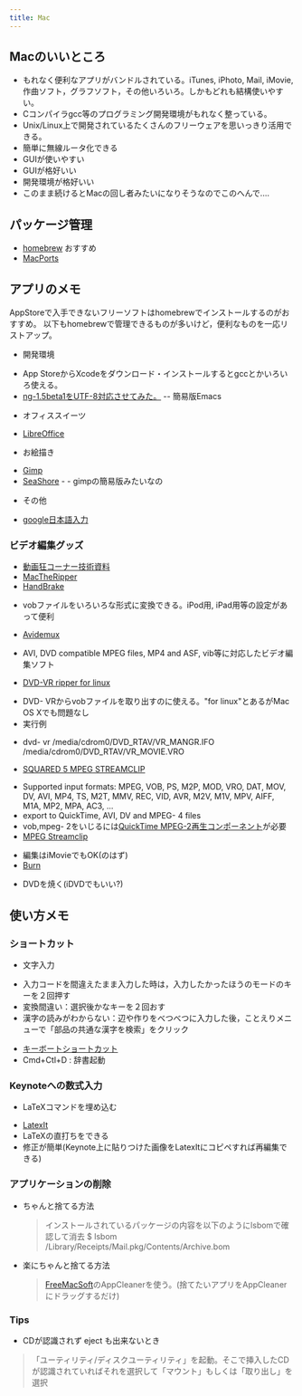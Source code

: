 ```yaml
---
title: Mac
---
```


## Macのいいところ

-  もれなく便利なアプリがバンドルされている。iTunes, iPhoto, Mail, iMovie, 作曲ソフト，グラフソフト，その他いろいろ。しかもどれも結構使いやすい。
-  Cコンパイラgcc等のプログラミング開発環境がもれなく整っている。
-  Unix/Linux上で開発されているたくさんのフリーウェアを思いっきり活用できる。
-  簡単に無線ルータ化できる
-  GUIが使いやすい
-  GUIが格好いい
-  開発環境が格好いい
-  このまま続けるとMacの回し者みたいになりそうなのでこのへんで....


## パッケージ管理
 - [homebrew](brew) おすすめ
 - [MacPorts](macports)

## アプリのメモ

AppStoreで入手できないフリーソフトはhomebrewでインストールするのがおすすめ。
以下もhomebrewで管理できるものが多いけど，便利なものを一応リストアップ。

- 開発環境
 + App StoreからXcodeをダウンロード・インストールするとgccとかいろいろ使える。
 + [ng-1.5beta1をUTF-8対応させてみた。](http://hidev.blog.so-net.ne.jp/2007-03-09) -- 簡易版Emacs
- オフィススイーツ
 + [LibreOffice](http://ja.libreoffice.org)
- お絵描き
 + [Gimp](http://macwiki.sourceforge.jp/wiki/index.php/Gimp)
 + [SeaShore](http://seashore.sourceforge.net/screenshot.php) - - gimpの簡易版みたいなの
- その他
 + [google日本語入力](http://www.google.com/intl/ja/ime/index-mac.html)


### ビデオ編集グッズ
- [動画狂コーナー技術資料](http://www.katch.ne.jp/~kakonacl/douga/douga.html)
- [MacTheRipper](http://veadardiary.blog29.fc2.com/blog-entry-341.html)
- [HandBrake](http://handbrake.fr/)
 +  vobファイルをいろいろな形式に変換できる。iPod用, iPad用等の設定があって便利
- [Avidemux](http://fixounet.free.fr/avidemux/)
 +  AVI, DVD compatible MPEG files, MP4 and ASF, vib等に対応したビデオ編集ソフト
- [DVD-VR ripper for linux](http://www.pixelbeat.org/programs/dvd-vr/)
 + DVD- VRからvobファイルを取り出すのに使える。"for linux"とあるがMac OS Xでも問題なし
 + 実行例
 * dvd- vr /media/cdrom0/DVD_RTAV/VR_MANGR.IFO /media/cdrom0/DVD_RTAV/VR_MOVIE.VRO
-  [SQUARED 5 MPEG STREAMCLIP](http://www.squared5.com/)
 + Supported input formats: MPEG, VOB, PS, M2P, MOD, VRO, DAT, MOV, DV, AVI, MP4, TS, M2T, MMV, REC, VID, AVR, M2V, M1V, MPV, AIFF, M1A, MP2, MPA, AC3, ...
 + export to QuickTime, AVI, DV and MPEG- 4 files
 + vob,mpeg- 2をいじるには[QuickTime MPEG-2再生コンポーネント](http://www.apple.com/jp/quicktime/mpeg2/)が必要
 + [MPEG Streamclip](http://www.katch.ne.jp/~kakonacl/douga/mpgstclip/mpgstclip.html)
- 編集はiMovieでもOK(のはず)
- [Burn](http://veadardiary.blog29.fc2.com/blog-entry-863.html)
 +  DVDを焼く(iDVDでもいい?)


## 使い方メモ
### ショートカット
-  文字入力
 +  入力コードを間違えたまま入力した時は，入力したかったほうのモードのキーを２回押す
 +  変換間違い：選択後かなキーを２回おす
 +  漢字の読みがわからない：辺や作りをべつべつに入力した後，ことえりメニューで「部品の共通な漢字を検索」をクリック
- [キーボートショートカット](http://docs.info.apple.com/jarticle.html?artnum=58068)
-  Cmd+Ctl+D : 辞書起動

###  Keynoteへの数式入力
-  LaTeXコマンドを埋め込む
 +  [LatexIt](http://ktd.club.fr/programmation/latexit_en.php)
 +  LaTeXの直打ちをできる
 +  修正が簡単(Keynote上に貼りつけた画像をLatexItにコピペすれば再編集できる)


### アプリケーションの削除
- ちゃんと捨てる方法
  > インストールされているパッケージの内容を以下のようにlsbomで確認して消去
    $ lsbom /Library/Receipts/Mail.pkg/Contents/Archive.bom
- 楽にちゃんと捨てる方法
  > [FreeMacSoft](http://www.freemacsoft.net/)のAppCleanerを使う。(捨てたいアプリをAppCleanerにドラッグするだけ)

### Tips
- CDが認識されず eject も出来ないとき
> 「ユーティリティ/ディスクユーティリティ」を起動。そこで挿入したCDが認識されていればそれを選択して「マウント」もしくは「取り出し」を選択

